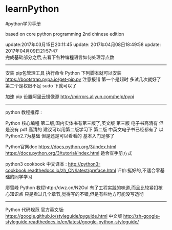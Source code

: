 # learnPython
#python学习手册

based on core python programming  2nd chinese edition

update:2017年03月15日20:11:45
update: 2017年04月08日18:49:58
update: 2017年04月09日21:57:47  
完成基础部分之后,去看下各种编程语言如何处理浮点数

----


安装  pip包管理工具  执行命令 Python  下列脚本就可以安装  https://bootstrap.pypa.io/get-pip.py
注意报错 第一个是超时 多试几次就好了
第二个是权限不足 sudo 下就可以了

加速 pip 设置阿里云镜像源 http://mirrors.aliyun.com/help/pypi

----
python 教程推荐 : 

Python 核心编程 第二版,国内实体书有第三版了,英文版 第三版 电子书高清有
但是没有 pdf 高清的 建议可以用第二版学习下
第二版 中英文电子书已经都有了 以 Python2.7为基础
但是还是可以看看的 基本入门足够了


Python官网doc https://docs.python.org/3/index.html  
https://docs.python.org/3/tutorial/index.html
适合查手册方式


python3 cookbook 中文译本 : http://python3-cookbook.readthedocs.io/zh_CN/latest/preface.html
评价:挺好的,不适合零基础的同学学习

廖雪峰 Python 教程http://dwz.cn/N2OuI
有了工程实践的味道,而且比较紧扣核心知识点 
只是看过几个章节,觉得写的不错,但是有些地方可能没写透彻

----

Python 代码规范 
官方英文版:
https://google.github.io/styleguide/pyguide.html
中文版 
http://zh-google-styleguide.readthedocs.io/en/latest/google-python-styleguide/


